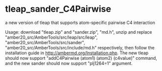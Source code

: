 # tleap_sander_C4Pairwise
a new version of tleap that supports atom-specific pairwise C4 interaction

Usage: download "tleap.zip" and "sander.zip", "md.h", unzip and replace "amber20_src/AmberTools/src/leap/src/leap", "amber20_src/AmberTools/src/sander", "amber20_src/AmberTools/src/include/md.h" respectively, then follow the installation guide in http://ambermd.org/Installation.php. The new tleap should now support "addC4Pairwise (atom1) (atom2) (c4value)" command, and the new sander should now support "plj1264=1" argument. 
